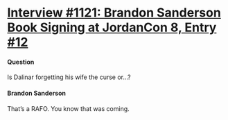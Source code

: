 # [Interview #1121: Brandon Sanderson Book Signing at JordanCon 8, Entry #12](https://www.theoryland.com/intvmain.php?i=1121#12)

#### Question

Is Dalinar forgetting his wife the curse or…?

#### Brandon Sanderson

That’s a RAFO. You know that was coming.

